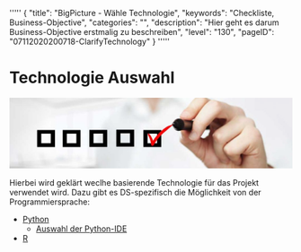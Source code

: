 '''''
{
"title": "BigPicture - Wähle Technologie",
"keywords": "Checkliste, Business-Objective",
"categories": "",
"description": "Hier geht es darum Business-Objective erstmalig zu beschreiben",
"level": "130",
"pageID": "07112020200718-ClarifyTechnology"
}
'''''

<h1>Technologie Auswahl</h1>

![BannerChecklist](./../imgs/2020-11-19-08-20-02.png)

Hierbei wird geklärt weclhe basierende Technologie für das Projekt verwendet wird. Dazu gibt es DS-spezifisch die Möglichkeit von der Programmiersprache:
- [Python](15112020-SectionIndexPython)
    - [Auswahl der Python-IDE](15112020-Section-IndexPythonIDE)
- [R]()



